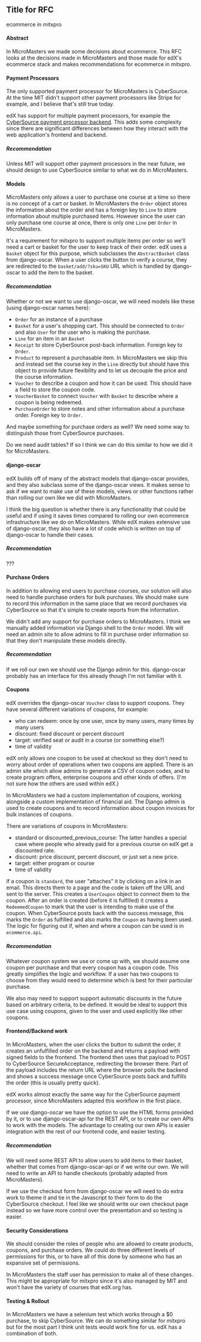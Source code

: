## Title for RFC
ecommerce in mitxpro


#### Abstract

In MicroMasters we made some decisions about ecommerce. This RFC looks
at the decisions made in MicroMasters and those made for edX's ecommerce
stack and makes recommendations for ecommerce in mitxpro.

#### Payment Processors

The only supported payment processor for MicroMasters is CyberSource.
At the time MIT didn't support other payment processors
like Stripe for example, and I believe that's still true today.

edX has support for multiple payment processors, for example 
the [CyberSource payment processor backend](https://github.com/edx/ecommerce/blob/master/ecommerce/extensions/payment/processors/cybersource.py#L369).
This adds some complexity since there are significant differences
between how they interact with the web application's frontend and backend.

##### Recommendation

Unless MIT will support other payment processors in the near future, we should
design to use CyberSource similar to what we do in MicroMasters.

#### Models

MicroMasters only allows a user to purchase one course at a time so there
is no concept of a cart or basket. In MicroMasters the `Order` object stores
the information about the order and has a foreign key to `Line` to store
information about multiple purchased items. However since the user can only purchase one course at
once, there is only one `Line` per `Order` in MicroMasters.

It's a requirement for mitxpro to support multiple items per order so we'll need a cart or basket
for the user to keep track of their order. edX uses a `Basket` object for this purpose, which subclasses
the `AbstractBasket` class from django-oscar. When a user clicks the button to verify a course, they
are redirected to the `basket/add/?sku=SKU` URL which is handled by django-oscar to add the
item to the basket.

##### Recommendation

Whether or not we want to use django-oscar, we will need models like these (using django-oscar names here):
 - `Order` for an instance of a purchase
 - `Basket` for a user's shopping cart. This should be connected to `Order` and also `User` for
 the user who is making the purchase.
 - `Line` for an item in an `Basket`
 - `Receipt` to store CyberSource post-back information. Foreign key to `Order`.
 - `Product` to represent a purchasable item. In MicroMasters we skip this and 
 instead set the course key in the `Line` directly but should have this object
 to provide future flexibility and to let us decouple the price and the course information.
 - `Voucher` to describe a coupon and how it can be used. This should have a field to store the coupon code.
 - `VoucherBasket` to connect `Voucher` with `Basket` to describe where a coupon is being redeemed.
 - `PurchaseOrder` to store notes and other information about a purchase order. Foreign key to `Order`.
 
 
And maybe something for purchase orders as well? We need some way to distinguish those from
CyberSource purchases.

Do we need audit tables? If so I think we can do this similar to how we did it for MicroMasters.

#### django-oscar

edX builds off of many of the abstract models that django-oscar provides, and they also subclass
some of the django-oscar views. It makes sense to ask if we want to make use of these models, views or
other functions rather than rolling our own like we did with MicroMasters.

I think the big question is whether there is any functionality that could be useful and if using it saves times compared
to rolling our own ecommerce infrastructure like we do on MicroMasters. While edX makes extensive use of django-oscar,
they also have a lot of code which is written on top of django-oscar to handle their cases.

##### Recommendation

???

#### Purchase Orders

In addition to allowing end users to purchase courses, our solution will also
need to handle purchase orders for bulk purchases. We should make sure to record this information
in the same place that we record purchases via CyberSource so that it's simple to create reports from
the information.

We didn't add any support for purchase orders to MicroMasters. I think we manually added information
via Django shell to the `Order` model. We will need an admin site to allow admins to fill in purchase
order information so that they don't manipulate these models directly.

##### Recommendation

If we roll our own we should use the Django admin for this. django-oscar probably has an interface
for this already though I'm not familiar with it.

#### Coupons

edX overrides the django-oscar `Voucher` class to support coupons. They have several 
different variations of coupons, for example:

 - who can redeem: once by one user, once by many users, many times by many users
 - discount: fixed discount or percent discount
 - target: verified seat or audit in a course (or something else?)
 - time of validity

edX only allows one coupon to be used at checkout so they don't need to worry about order of operations
when two coupons are applied. There is an admin site which allow admins to generate a CSV of coupon codes,
and to create program offers, enterprise coupons and other kinds of offers. (I'm not sure how the others are used
within edX.)

In MicroMasters we had a custom implementation of coupons, working alongside a custom implementation of financial aid.
The Django admin is used to create coupons and to record information about coupon invoices for bulk instances of
coupons. 

There are variations of coupons in MicroMasters:

 - standard or discounted_previous_course: The latter handles a special case where people who already paid for
 a previous course on edX get a discounted rate.
 - discount: price discount, percent discount, or just set a new price.
 - target: either program or course
 - time of validity

If a coupon is `standard`, the user "attaches" it by clicking on a link in an email. This directs
them to a page and the code is taken off the URL and sent to the server. This creates a `UserCoupon`
object to connect them to the coupon. After an order is created (before it is fulfilled) it
creates a `RedeemedCoupon` to mark that the user is intending to make use of the coupon. When
CyberSource posts back with the success message, this marks the `Order` as fulfilled and also
marks the `Coupon` as having been used. The logic for figuring out if, when and where a coupon
can be used is in `ecommerce.api`.
 
##### Recommendation

Whatever coupon system we use or come up with, we should assume one coupon per purchase and that
every coupon has a coupon code. This greatly simplifies the logic and workflow. If a user
has two coupons to choose from they would need to determine which is best for their particular
purchase.

We also may need to support support automatic discounts in the future
based on arbitrary criteria, to be defined. It would be ideal to support this use case using
coupons, given to the user and used explicitly like other coupons.
 
#### Frontend/Backend work

In MicroMasters, when the user clicks the button to submit the order, it creates an unfulfilled order on the backend
and returns a payload with signed fields to the frontend. The frontend then uses that payload to
POST to CyberSource SecureAcceptance, redirecting the browser there. Part of the payload includes
the return URL where the browser polls the backend and shows a success message once CyberSource
posts back and fulfills the order (this is usually pretty quick).

edX works almost exactly the same way for the CyberSource payment processor, since MicroMasters
adapted this workflow in the first place.

If we use django-oscar we have the option to use the HTML forms provided by it, or to
use django-oscar-api for the REST API, or to create our own APIs to work with the models. The
advantage to creating our own APIs is easier integration with the rest of our frontend code, and
easier testing.

##### Recommendation

We will need some REST API to allow users to add items to their basket, whether that comes from
django-oscar-api or if we write our own. We will need to write an API to handle checkouts
(probably adapted from MicroMasters).

If we use the checkout form from django-oscar we will need to do extra work to theme it and
tie in the Javascript to their form to do the CyberSource checkout. I feel like we should write
our own checkout page instead so we have more control over the presentation and so testing
is easier.

#### Security Considerations

We should consider the roles of people who are allowed to create products, coupons, and purchase
orders. We could do three different levels of permissions for this, or to have all of this done
by someone who has an expansive set of permissions.

In MicroMasters the staff user has permission to make all of these changes. This might be
appropriate for mitxpro since it's also managed by MIT and won't have the variety of courses
that edX.org has.

#### Testing & Rollout

In MicroMasters we have a selenium test which works through a $0 purchase, to skip CyberSource. We
can do something similar for mitxpro but for the most part I think unit tests would work fine for us. edX
has a combination of both.
